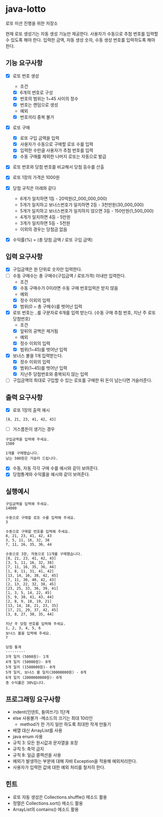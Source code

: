 # java-lotto
로또 미션 진행을 위한 저장소

현재 로또 생성기는 자동 생성 기능만 제공한다. 사용자가 수동으로 추첨 번호를 입력할 수 있도록 해야 한다.
입력한 금액, 자동 생성 숫자, 수동 생성 번호를 입력하도록 해야 한다.

## 기능 요구사항
- [x] 로또 번호 생성
  * 조건
  - [x] 6개의 번호로 구성
  - [x] 번호의 범위는 1~45 사이의 정수
  - [x] 번호는 랜덤으로 생성
  * 예외
  - [x] 번호끼리 중복 불가
- [x] 로또 구매
  - [x] 로또 구입 금액을 입력
  - [x] 사용자가 수동으로 구매할 로또 수를 입력
  - [x] 입력한 수만큼 사용자가 추첨 번호를 입력
  - [x] 수동 구매를 제외한 나머지 로또는 자동으로 발급
- [x] 로또 번호와 당첨 번호를 비교해서 당첨 등수를 산출
- [x] 로또 1장의 가격은 1000원
- [x] 당첨 규칙은 아래와 같다
  - 6개가 일치하면 1등 - 20억원(2_000_000_000)
  - 5개가 일치하고 보너스번호가 일치하면 2등 - 3천만원(30_000_000)
  - 5개가 일치하고 보너스번호가 일치하지 않으면 3등 - 150만원(1_500_000)
  - 4개가 일치하면 4등 - 5만원
  - 3개가 일치하면 5등 - 5천원
  - 이외의 경우는 당첨금 없음

- [x] 수익률(%) = (총 당첨 금액 / 로또 구입 금액)

## 입력 요구사항
- [x] 구입금액은 원 단위로 숫자만 입력한다.
- [ ] 수동 구매수는 총 구매수(구입금액 / 로또가격) 이내만 입력한다.
  * 조건
  - [x] 수동 구매수가 0이라면 수동 구매 번호입력은 받지 않음
  * 예외
  - [x] 정수 이외의 입력
  - [x] 범위(0 ~ 총 구매수)를 벗어난 입력
- [x] 로또 번호는 `,`를 구분자로 6개를 입력 받는다. (수동 구매 추첨 번호, 지난 주 로또 당첨번호)
  * 조건
  - [x] 앞뒤의 공백은 제거됨
  * 예외
  - [x] 정수 이외의 입력
  - [x] 범위(1~45)를 벗어난 입력
- [x] 보너스 볼을 1개 입력받는다.
  - [x] 정수 이외의 입력
  - [x] 범위(1~45)를 벗어난 입력
  - [x] 지난주 당첨번호와 중복되지 않는 입력

- [ ] 구입금액의 최대로 구입할 수 있는 로또를 구매한 뒤 돈이 남는다면 거슬러준다.

## 출력 요구사항
- [x] 로또 1장의 출력 예시
```
[8, 21, 23, 41, 42, 43]
```
- [ ] 거스름돈이 생기는 경우
```
구입금액을 입력해 주세요.
1500

1개를 구매했습니다.
남는 500원은 거슬러 드립니다.
```
- [x] 수동, 자동 각각 구매 수를 예시와 같이 보여준다.
- [x] 당첨통계와 수익률을 예시와 같이 보여준다.

## 실행예시
```
구입금액을 입력해 주세요.
14000

수동으로 구매할 로또 수를 입력해 주세요.
3

수동으로 구매할 번호를 입력해 주세요.
8, 21, 23, 41, 42, 43
3, 5, 11, 16, 32, 38
7, 11, 16, 35, 36, 44

수동으로 3장, 자동으로 11개를 구매했습니다.
[8, 21, 23, 41, 42, 43]
[3, 5, 11, 16, 32, 38]
[7, 11, 16, 35, 36, 44]
[1, 8, 11, 31, 41, 42]
[13, 14, 16, 38, 42, 45]
[7, 11, 30, 40, 42, 43]
[2, 13, 22, 32, 38, 45]
[23, 25, 33, 36, 39, 41]
[1, 3, 5, 14, 22, 45]
[5, 9, 38, 41, 43, 44]
[2, 8, 9, 18, 19, 21]
[13, 14, 18, 21, 23, 35]
[17, 21, 29, 37, 42, 45]
[3, 8, 27, 30, 35, 44]

지난 주 당첨 번호를 입력해 주세요.
1, 2, 3, 4, 5, 6
보너스 볼을 입력해 주세요.
7

당첨 통계
---------
3개 일치 (5000원)- 1개
4개 일치 (50000원)- 0개
5개 일치 (1500000원)- 0개
5개 일치, 보너스 볼 일치(30000000원) - 0개
6개 일치 (2000000000원)- 0개
총 수익률은 30%입니다.
```

## 프로그래밍 요구사항
- indent(인덴트, 들여쓰기) 1단계
- else 사용불가
-메소드의 크기는 최대 10라인
  - method가 한 가지 일만 하도록 최대한 작게 만들기
- 배열 대신 ArrayList를 사용
- java enum 사용
- 규칙 3: 모든 원시값과 문자열을 포장 
- 규칙 5: 축약 금지
- 규칙 8: 일급 콜렉션을 사용
- 예외가 발생하는 부분에 대해 자바 Exception을 적용해 예외처리한다.
- 사용자가 입력한 값에 대한 예외 처리를 철저히 한다.

## 힌트 
- 로또 자동 생성은 Collections.shuffle() 메소드 활용
- 정렬은 Collections.sort() 메소드 활용
- ArrayList의 contains() 메소드 활용